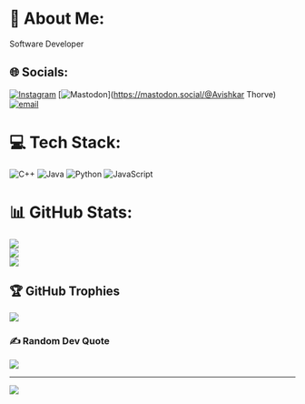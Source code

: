 # 💫 About Me:
Software Developer 


## 🌐 Socials:
[![Instagram](https://img.shields.io/badge/Instagram-%23E4405F.svg?logo=Instagram&logoColor=white)](https://instagram.com/https://www.instagram.com/aviii_thorve_?utm_source=ig_web_button_share_sheet&igsh=c2F3MHd5dXpwd2Rp) [![Mastodon](https://img.shields.io/badge/-MASTODON-%232B90D9?logo=mastodon&logoColor=white)](https://mastodon.social/@Avishkar Thorve) [![email](https://img.shields.io/badge/Email-D14836?logo=gmail&logoColor=white)](mailto:avithorve4413@gmail.com) 

# 💻 Tech Stack:
![C++](https://img.shields.io/badge/c++-%2300599C.svg?style=for-the-badge&logo=c%2B%2B&logoColor=white) ![Java](https://img.shields.io/badge/java-%23ED8B00.svg?style=for-the-badge&logo=openjdk&logoColor=white) ![Python](https://img.shields.io/badge/python-3670A0?style=for-the-badge&logo=python&logoColor=ffdd54) ![JavaScript](https://img.shields.io/badge/javascript-%23323330.svg?style=for-the-badge&logo=javascript&logoColor=%23F7DF1E)
# 📊 GitHub Stats:
![](https://github-readme-stats.vercel.app/api?username=Avishkar5658&theme=dark&hide_border=false&include_all_commits=true&count_private=false)<br/>
![](https://nirzak-streak-stats.vercel.app/?user=Avishkar5658&theme=dark&hide_border=false)<br/>
![](https://github-readme-stats.vercel.app/api/top-langs/?username=Avishkar5658&theme=dark&hide_border=false&include_all_commits=true&count_private=false&layout=compact)

## 🏆 GitHub Trophies
![](https://github-profile-trophy.vercel.app/?username=Avishkar5658&theme=radical&no-frame=false&no-bg=true&margin-w=4)

### ✍️ Random Dev Quote
![](https://quotes-github-readme.vercel.app/api?type=horizontal&theme=radical)

---
[![](https://visitcount.itsvg.in/api?id=Avishkar5658&icon=0&color=0)](https://visitcount.itsvg.in)

<!-- Proudly created with GPRM ( https://gprm.itsvg.in ) -->
